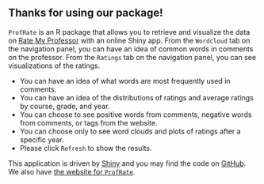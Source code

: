 ## Thanks for using our package!

`ProfRate` is an R package that allows you to retrieve and visualize the data on [Rate My Professor](https://www.ratemyprofessors.com/) with an online Shiny app.
From the `Wordcloud` tab on the navigation panel,
you can have an idea of common words in comments on the professor.
From the `Ratings` tab on the navigation panel,
you can see visualizations of the ratings.

- You can have an idea of what words are most frequently used in comments.
- You can have an idea of the distributions of ratings and average ratings by course, grade, and year.
- You can choose to see positive words from comments,
negative words from comments,
or tags from the website.
- You can choose only to see word clouds and plots of ratings after a specific year.
- Please click `Refresh` to show the results.

This application is driven by [Shiny](https://shiny.rstudio.com/) and you may find the code on [GitHub](https://github.com/m-fili/ProfRate). We also have [the website for `ProfRate`](https://m-fili.github.io/ProfRate/).

